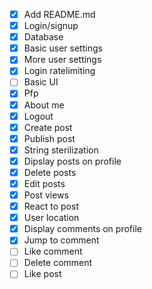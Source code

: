 - [x] Add README.md
- [x] Login/signup
- [x] Database
- [x] Basic user settings
- [x] More user settings
- [x] Login ratelimiting
- [ ] Basic UI
- [x] Pfp
- [x] About me
- [x] Logout
- [x] Create post
- [x] Publish post
- [x] String sterilization
- [x] Dipslay posts on profile
- [x] Delete posts
- [x] Edit posts
- [x] Post views
- [x] React to post
- [x] User location
- [x] Display comments on profile
- [x] Jump to comment
- [ ] Like comment
- [ ] Delete comment
- [ ] Like post